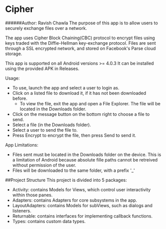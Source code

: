 # Cipher
######Author: Ravish Chawla
The purpose of this app is to allow users to securely exchange files over a network.

The app uses Cipher Block Chaining(CBC) protocol to encrypt files using keys traded with the Diffie-Hellman key-exchange protocol. Files are sent through a SSL encrypted network, and stored on Facebook's Parse cloud storage.

This app is supported on all Android versions >= 4.0.3
It can be installed using the provided APK in Releases.

Usage:
  - To use, launch the app and select a user to login as.
  - Click on a listed file to download it, if it has not been downloaded before.
      - To view the file, exit the app and open a File Explorer. The file will be located in the Downloads folder.
  - Click on the message button on the bottom right to choose a file to send.
  - Select a file (in the Downloads folder).
  - Select a user to send the file to.
  - Press Encrypt to encrypt the file, then press Send to send it.

App Limitations:
  - Files sent must be located in the Downloads folder on the device. This is a limitation of Android because absolute fille paths cannot be retreived without permission of the user.
  - Files will be downloaded to the same folder, with a prefix '_'

##Project Structure
This project is divided into 5 packages:

- Activity: contains Models for Views, which control user interactivity within those panes.
- Adapters: contains Adapters for core subsystems in the app.
- LayoutAdapters: contains Models for subViews, such as dialogs and listeners.
- Returnable: contains interfaces for implementing callback functions.
- Types: contains custom data types.
